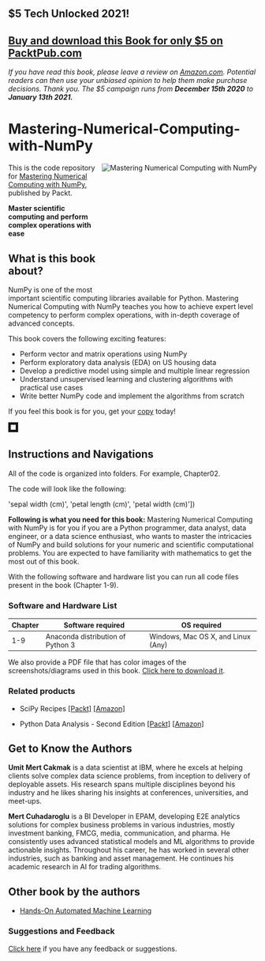 ## $5 Tech Unlocked 2021!
[Buy and download this Book for only $5 on PacktPub.com](https://www.packtpub.com/product/mastering-numerical-computing-with-numpy/9781788993357)
-----
*If you have read this book, please leave a review on [Amazon.com](https://www.amazon.com/gp/product/1788993357).     Potential readers can then use your unbiased opinion to help them make purchase decisions. Thank you. The $5 campaign         runs from __December 15th 2020__ to __January 13th 2021.__*

# Mastering-Numerical-Computing-with-NumPy

<a href="https://www.packtpub.com/big-data-and-business-intelligence/mastering-numerical-computing-numpy?utm_source=github&utm_medium=repositary&utm_campaign=9781788993357"><img src="https://d255esdrn735hr.cloudfront.net/sites/default/files/imagecache/ppv4_main_book_cover/B09997_Newcover.png" alt="Mastering Numerical Computing with NumPy" height="256px" align="right"></a>

This is the code repository for [Mastering Numerical Computing with NumPy](https://www.packtpub.com/big-data-and-business-intelligence/mastering-numerical-computing-numpy?utm_source=github&utm_medium=repositary&utm_campaign=9781788993357), published by Packt.

**Master scientific computing and perform complex operations with ease**

## What is this book about?
NumPy is one of the most important scientific computing libraries available for Python. Mastering Numerical Computing with NumPy teaches you how to achieve expert level competency to perform complex operations, with in-depth coverage of advanced concepts.

This book covers the following exciting features: 
* Perform vector and matrix operations using NumPy
* Perform exploratory data analysis (EDA) on US housing data
* Develop a predictive model using simple and multiple linear regression
* Understand unsupervised learning and clustering algorithms with practical use cases
* Write better NumPy code and implement the algorithms from scratch

If you feel this book is for you, get your [copy](https://www.amazon.com/dp/1788993357) today!

<a href="https://www.packtpub.com/?utm_source=github&utm_medium=banner&utm_campaign=GitHubBanner"><img src="https://raw.githubusercontent.com/PacktPublishing/GitHub/master/GitHub.png" 
alt="https://www.packtpub.com/" border="5" /></a>


## Instructions and Navigations
All of the code is organized into folders. For example, Chapter02.

The code will look like the following:

'sepal width (cm)',
'petal length (cm)',
'petal width (cm)'])


**Following is what you need for this book:**
Mastering Numerical Computing with NumPy is for you if you are a Python programmer, data analyst, data engineer, or a data science enthusiast, who wants to master the intricacies of NumPy and build solutions for your numeric and scientific computational problems. You are expected to have familiarity with mathematics to get the most out of this book.	

With the following software and hardware list you can run all code files present in the book (Chapter 1-9).

### Software and Hardware List

| Chapter  | Software required                   | OS required                        |
| -------- | ------------------------------------| -----------------------------------|
| 1-9      | Anaconda distribution of Python 3   | Windows, Mac OS X, and Linux (Any) |


We also provide a PDF file that has color images of the screenshots/diagrams used in this book. [Click here to download it](https://www.packtpub.com/sites/default/files/downloads/MasteringNumericalComputingwithNumPy_ColorImages.pdf).

### Related products <Paste books from the Other books you may enjoy section>
* SciPy Recipes [[Packt]](https://www.packtpub.com/big-data-and-business-intelligence/scipy-recipes?utm_source=github&utm_medium=repositary&utm_campaign=9781788291460) [[Amazon]](https://www.amazon.com/dp/1788291468)

* Python Data Analysis - Second Edition [[Packt]](https://www.packtpub.com/big-data-and-business-intelligence/python-data-analysis-second-edition?utm_source=github&utm_medium=repositary&utm_campaign=9781787127487) [[Amazon]](https://www.amazon.com/dp/1787127486)

## Get to Know the Authors

**Umit Mert Cakmak** is a data scientist at IBM, where he excels at helping clients solve complex data science problems, from inception to delivery of deployable assets. His research spans multiple disciplines beyond his industry and he likes sharing his insights at conferences, universities, and meet-ups.


**Mert Cuhadaroglu** is a BI Developer in EPAM, developing E2E analytics solutions for complex business problems in various industries, mostly investment banking, FMCG, media, communication, and pharma. He consistently uses advanced statistical models and ML algorithms to provide actionable insights. Throughout his career, he has worked in several other industries, such as banking and asset management. He continues his academic research in AI for trading algorithms.	


## Other book by the authors
* [Hands-On Automated Machine Learning](https://www.packtpub.com/big-data-and-business-intelligence/hands-automated-machine-learning?utm_source=github&utm_medium=repositary&utm_campaign=9781788629898)

### Suggestions and Feedback
[Click here](https://docs.google.com/forms/d/e/1FAIpQLSdy7dATC6QmEL81FIUuymZ0Wy9vH1jHkvpY57OiMeKGqib_Ow/viewform) if you have any feedback or suggestions.
